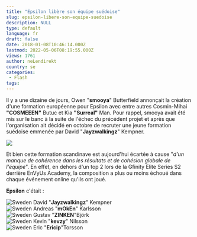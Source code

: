 ```yaml
---
title: "Epsilon libère son équipe suédoise"
slug: epsilon-libere-son-equipe-suedoise
description: NULL
type: default
language: fr
draft: false
date: 2018-01-08T10:46:14.000Z
lastmod: 2022-05-06T08:19:55.000Z
views: 1761
author: neLendirekt
country: se
categories:
 - Flash
tags:
---
```

Il y a une dizaine de jours, Owen "**smooya**" Butterfield annonçait la création d'une formation européenne pour Epsilon avec entre autres Cosmin-Mihai **"COSMEEEN"** Butuc et Kia **"Surreal"** Man. Pour rappel, smooya avait été mis sur le banc à la suite de l'échec du précédent projet et après que l'organisation ait décidé en octobre de recruter une jeune formation suédoise emmenée par David "**Jayzwalkingz**" Kempner.

![](https://flickshot-ue.s3.eu-west-2.amazonaws.com/flickshot/article/59d28ff577cf3/images/NKnSLg4eB2pLBjY2AmdbkejuSdmqZHg0rdveMXkO.jpeg)

Et bien cette formation scandinave est aujourd'hui écartée à cause "_d'un manque de cohérence dans les résultats et de cohésion globale de l'équipe_". En effet, en dehors d'un top 2 lors de la Gfinity Elite Series S2 derrière EnVyUs Academy, la composition a plus ou moins échoué dans chaque événement online qu'ils ont joué.

**Epsilon** c'était :

![Sweden](/images/countries/se.svg)⁠ David "**Jayzwalkingz**" Kempner  
![Sweden](/images/countries/se.svg)⁠ Andreas "**mOkEn**" Karlsson  
![Sweden](/images/countries/se.svg)⁠ Gustav "**ZINKEN**"Björk  
![Sweden](/images/countries/se.svg)⁠ Kevin "**kevzy**" Nilsson  
![Sweden](/images/countries/se.svg)⁠ Eric "**Ericip**"Torsson
